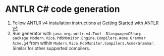 ﻿# ANTLR C# code generation

1. Follow ANTLR v4 installation instructions at [Getting Started with ANTLR v4](https://github.com/antlr/antlr4/blob/master/doc/getting-started.md#getting-started-with-antlr-v4)
1. Run generator with `java org.antlr.v4.Tool -Dlanguage=CSharp -package Modern.Vice.PdbMonitor.Engine.Compilers.Acme.Grammar Acme.g4` from within `Modern.Vice.PdbMonitor.Compilers.Acme\Grammar`. Similar for other supported compilers.